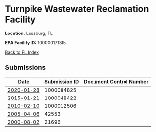 # Turnpike Wastewater Reclamation Facility

**Location:** Leesburg, FL

**EPA Facility ID:** 100000171315

[Back to FL Index](../../index.md)

## Submissions

| Date | Submission ID | Document Control Number |
|------|--------------|-------------------------|
| [2020-01-28](submissions/1000084825.md) | 1000084825 |  |
| [2015-01-21](submissions/1000048422.md) | 1000048422 |  |
| [2010-02-10](submissions/1000012506.md) | 1000012506 |  |
| [2005-04-06](submissions/42553.md) | 42553 |  |
| [2000-08-02](submissions/21696.md) | 21696 |  |
